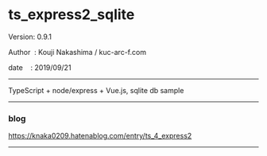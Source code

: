 ﻿# ts_express2_sqlite

 Version: 0.9.1

 Author  : Kouji Nakashima / kuc-arc-f.com

 date    : 2019/09/21

***
TypeScript + node/express + Vue.js, sqlite db sample

***
### blog

https://knaka0209.hatenablog.com/entry/ts_4_express2

***

